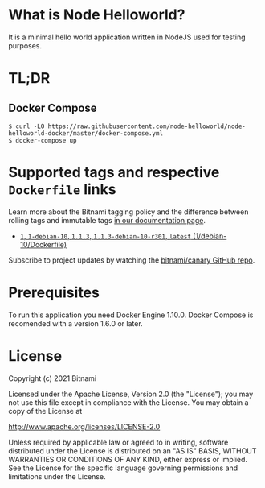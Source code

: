 # What is Node Helloworld?

It is a minimal hello world application written in NodeJS used for testing purposes.

# TL;DR

## Docker Compose

```console
$ curl -LO https://raw.githubusercontent.com/node-helloworld/node-helloworld-docker/master/docker-compose.yml
$ docker-compose up
```

# Supported tags and respective `Dockerfile` links

Learn more about the Bitnami tagging policy and the difference between rolling tags and immutable tags [in our documentation page](https://docs.bitnami.com/tutorials/understand-rolling-tags-containers/).


* [`1`, `1-debian-10`, `1.1.3`, `1.1.3-debian-10-r301`, `latest` (1/debian-10/Dockerfile)](https://github.com/bitnami/bitnami-docker-canary/blob/1.1.3-debian-10-r301/1/debian-10/Dockerfile)

Subscribe to project updates by watching the [bitnami/canary GitHub repo](https://github.com/bitnami/bitnami-docker-canary).

# Prerequisites

To run this application you need Docker Engine 1.10.0. Docker Compose is recomended with a version 1.6.0 or later.

# License

Copyright (c) 2021 Bitnami

Licensed under the Apache License, Version 2.0 (the "License");
you may not use this file except in compliance with the License.
You may obtain a copy of the License at

  <http://www.apache.org/licenses/LICENSE-2.0>

Unless required by applicable law or agreed to in writing, software
distributed under the License is distributed on an "AS IS" BASIS,
WITHOUT WARRANTIES OR CONDITIONS OF ANY KIND, either express or implied.
See the License for the specific language governing permissions and
limitations under the License.
